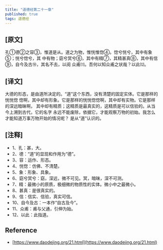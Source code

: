 ```yaml
---
title: "道德经第二十一章"
published: true
tags: 道德经
---
```


## [原文]

孔①德②之容③，惟道是从。道之为物，惟恍惟惚④。惚兮恍兮，其中有象⑤；恍兮惚兮，其
中有物；窈兮冥兮⑥，其中有精⑦，其精甚真⑧，其中有信⑨，自今及古⑩，其名不去，以阅
众甫⑾。吾何以知众甫之状哉？以此⑿。

## [译文]

大德的形态，是由道所决定的。“道”这个东西，没有清楚的固定实体。它是那样的恍恍惚
惚啊，其中却有形象。它是那样的恍恍惚惚啊，其中却有实物。它是那样的深远暗昧啊，
其中却有精质；这精质是最真实的，这精质是可以信验的。从当今上溯到古代，它的名字
永远不能废除，依据它，才能观察万物的初始。我怎么才能知道万事万物开始的情况呢？
是从“道”认识的。

## [注释]

- 1、孔：甚，大。
- 2、德：“道”的显现和作用为“德”。
- 3、容：运作、形态。
- 4、恍惚：仿佛、不清楚。
- 5、象：形象、具象。
- 6、窈兮冥兮：窈，深远，微不可见。冥，暗昧，深不可测。
- 7、精：最微小的原质，极细微的物质性的实体。微小中之最微小。
- 8、甚真：是很真实的。
- 9、信：信实、信验，真实可信。
- 10、自今及古：一本作“自古及今”。
- 11、众甫：甫与父通，引伸为始。
- 12、以此：此指道。

## Reference

- [https://www.daodejing.org/21.html](https://www.daodejing.org/21.html)